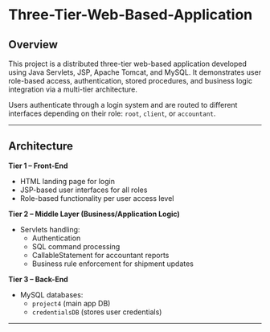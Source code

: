 # Three-Tier-Web-Based-Application

## Overview

This project is a distributed three-tier web-based application developed using Java Servlets, JSP, Apache Tomcat, and MySQL. It demonstrates user role-based access, authentication, stored procedures, and business logic integration via a multi-tier architecture.

Users authenticate through a login system and are routed to different interfaces depending on their role: `root`, `client`, or `accountant`.

---

## Architecture

**Tier 1 – Front-End**
- HTML landing page for login
- JSP-based user interfaces for all roles
- Role-based functionality per user access level

**Tier 2 – Middle Layer (Business/Application Logic)**
- Servlets handling:
  - Authentication
  - SQL command processing
  - CallableStatement for accountant reports
  - Business rule enforcement for shipment updates

**Tier 3 – Back-End**
- MySQL databases:
  - `project4` (main app DB)
  - `credentialsDB` (stores user credentials)

---

